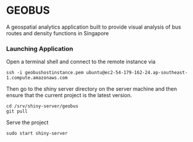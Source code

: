 # GEOBUS
A geospatial analytics application built to provide visual analysis of bus routes and density functions in Singapore

### Launching Application
Open a terminal shell and connect to the remote instance via
```
ssh -i geobushostinstance.pem ubuntu@ec2-54-179-162-24.ap-southeast-1.compute.amazonaws.com
```
Then go to the shiny server directory on the server machine and then ensure that the current project is the latest version.

```
cd /srv/shiny-server/geobus
git pull
```
Serve the project
```
sudo start shiny-server
```

